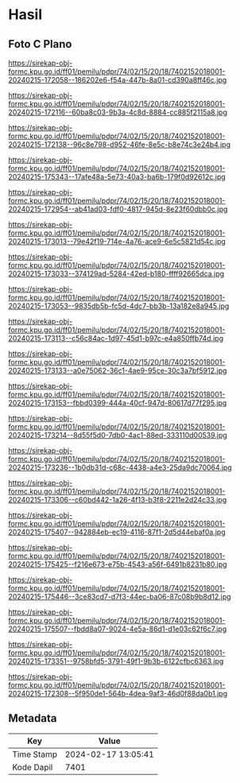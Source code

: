 # Hasil

## Foto C Plano

https://sirekap-obj-formc.kpu.go.id/ff01/pemilu/pdpr/74/02/15/20/18/7402152018001-20240215-172058--186202e6-f54a-447b-8a01-cd390a8ff46c.jpg

https://sirekap-obj-formc.kpu.go.id/ff01/pemilu/pdpr/74/02/15/20/18/7402152018001-20240215-172116--60ba8c03-9b3a-4c8d-8884-cc885f2115a8.jpg

https://sirekap-obj-formc.kpu.go.id/ff01/pemilu/pdpr/74/02/15/20/18/7402152018001-20240215-172138--96c8e798-d952-46fe-8e5c-b8e74c3e24b4.jpg

https://sirekap-obj-formc.kpu.go.id/ff01/pemilu/pdpr/74/02/15/20/18/7402152018001-20240215-175343--17afe48a-5e73-40a3-ba6b-179f0d92612c.jpg

https://sirekap-obj-formc.kpu.go.id/ff01/pemilu/pdpr/74/02/15/20/18/7402152018001-20240215-172954--ab41ad03-fdf0-4817-945d-8e23f60dbb0c.jpg

https://sirekap-obj-formc.kpu.go.id/ff01/pemilu/pdpr/74/02/15/20/18/7402152018001-20240215-173013--79e42f19-714e-4a76-ace9-6e5c5821d54c.jpg

https://sirekap-obj-formc.kpu.go.id/ff01/pemilu/pdpr/74/02/15/20/18/7402152018001-20240215-173033--374129ad-5284-42ed-b180-ffff92665dca.jpg

https://sirekap-obj-formc.kpu.go.id/ff01/pemilu/pdpr/74/02/15/20/18/7402152018001-20240215-173053--9835db5b-fc5d-4dc7-bb3b-13a182e8a945.jpg

https://sirekap-obj-formc.kpu.go.id/ff01/pemilu/pdpr/74/02/15/20/18/7402152018001-20240215-173113--c56c84ac-1d97-45d1-b97c-e4a850ffb74d.jpg

https://sirekap-obj-formc.kpu.go.id/ff01/pemilu/pdpr/74/02/15/20/18/7402152018001-20240215-173133--a0e75062-36c1-4ae9-95ce-30c3a7bf5912.jpg

https://sirekap-obj-formc.kpu.go.id/ff01/pemilu/pdpr/74/02/15/20/18/7402152018001-20240215-173153--fbbd0399-444a-40cf-947d-80617d77f295.jpg

https://sirekap-obj-formc.kpu.go.id/ff01/pemilu/pdpr/74/02/15/20/18/7402152018001-20240215-173214--8d55f5d0-7db0-4ac1-88ed-333110d00539.jpg

https://sirekap-obj-formc.kpu.go.id/ff01/pemilu/pdpr/74/02/15/20/18/7402152018001-20240215-173236--1b0db31d-c68c-4438-a4e3-25da9dc70064.jpg

https://sirekap-obj-formc.kpu.go.id/ff01/pemilu/pdpr/74/02/15/20/18/7402152018001-20240215-173306--c60bd442-1a26-4f13-b3f8-2211e2d24c33.jpg

https://sirekap-obj-formc.kpu.go.id/ff01/pemilu/pdpr/74/02/15/20/18/7402152018001-20240215-175407--942884eb-ec19-4116-87f1-2d5d44ebaf0a.jpg

https://sirekap-obj-formc.kpu.go.id/ff01/pemilu/pdpr/74/02/15/20/18/7402152018001-20240215-175425--f216e673-e75b-4543-a56f-6491b8231b80.jpg

https://sirekap-obj-formc.kpu.go.id/ff01/pemilu/pdpr/74/02/15/20/18/7402152018001-20240215-175446--3ce83cd7-d7f3-44ec-ba06-87c08b9b8d12.jpg

https://sirekap-obj-formc.kpu.go.id/ff01/pemilu/pdpr/74/02/15/20/18/7402152018001-20240215-175507--fbdd8a07-9024-4e5a-86d1-d1e03c62f6c7.jpg

https://sirekap-obj-formc.kpu.go.id/ff01/pemilu/pdpr/74/02/15/20/18/7402152018001-20240215-173351--9758bfd5-3791-49f1-9b3b-6122cfbc6363.jpg

https://sirekap-obj-formc.kpu.go.id/ff01/pemilu/pdpr/74/02/15/20/18/7402152018001-20240215-172308--5f950de1-564b-4dea-9af3-46d0f88da0b1.jpg


## Metadata

| Key        | Value               |
| ---------- | ------------------- |
| Time Stamp | 2024-02-17 13:05:41 |
| Kode Dapil | 7401                |



